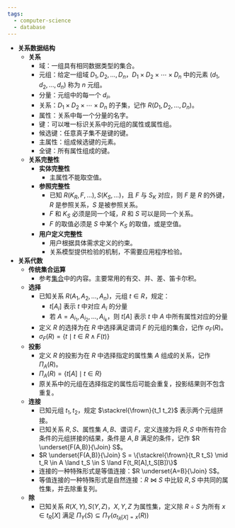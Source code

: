 ```yaml
---
tags:
  - computer-science
  - database
---
```

- **关系数据结构**
	- **关系**
		- 域：一组具有相同数据类型的集合。
		- 元组：给定一组域 $D_1,D_2,\dots,D_n$，$D_1\times D_2\times \cdots\times D_n$ 中的元素 $(d_1,d_2,\dots,d_n)$ 称为 $n$ 元组。
		- 分量：元组中的每一个 $d_i$。
		- 关系：$D_1\times D_2\times \cdots\times D_n$ 的子集，记作 $R(D_1,D_2,\dots,D_n)$。
		- 属性：关系中每一个分量的名字。
		- 键：可以唯一标识关系中的元组的属性或属性组。
		- 候选键：任意真子集不是键的键。
		- 主属性：组成候选键的元素。
		- 全键：所有属性组成的键。
	- **关系完整性**
		- **实体完整性**
			- 主属性不能取空值。
		- **参照完整性**
			- 已知 $R(K_R,F,\dots),S(K_S,\dots)$，且 $F$ 与 $S_K$ 对应，则 $F$ 是 $R$ 的外键，$R$ 是参照关系，$S$ 是被参照关系。
			- $F$ 和 $K_S$ 必须是同一个域，$R$ 和 $S$ 可以是同一个关系。
			- $F$ 的取值必须是 $S$ 中某个 $K_S$ 的取值，或是空值。
		- **用户定义完整性**
			- 用户根据具体需求定义的约束。
			- 关系模型提供检验的机制，不需要应用程序检验。
- **关系代数**
	- **传统集合运算**
		- 参考[集合](/pages/mathematics/discrete-mathematics/set.md#g6tiqk)中的内容。主要常用的有交、并、差、笛卡尔积。
	- **选择**
		- 已知关系 $R(A_1,A_2,\dots,A_n)$，元组 $t\in R$，规定：
			- $t[A_i]$ 表示 $t$ 中对应 $A_i$ 的分量
			- 若 $A={A_{i_1},A_{i_2},\dots,A_{i_k}}$，则 $t[A]$ 表示 $t$ 中 $A$ 中所有属性对应的分量
		- 定义 $R$ 的选择为在 $R$ 中选择满足谓词 $F$ 的元组的集合，记作 $\sigma_F(R)$。
		- $\sigma_F(R) = \{t \mid t \in R \land F(t)\}$
	- **投影**
		- 定义 $R$ 的投影为在 $R$ 中选择指定的属性集 $A$ 组成的关系，记作 $\Pi_A(R)$。
		- $\Pi_A(R) = \{t[A] \mid t \in R\}$
		- 原关系中的元组在选择指定的属性后可能会重复，投影结果则不包含重复。
	- **连接**
		- 已知元组 $t_1,t_2$，规定 $\stackrel{\frown}{t_1 t_2}$ 表示两个元组拼接。
		- 已知关系 $R,S$、属性集 $A,B$、谓词 $F$，定义连接为将 $R,S$ 中所有符合条件的元组拼接的结果，条件是 $A,B$ 满足的条件，记作 $R \underset{F(A,B)}{\Join} S$。
		- $R \underset{F(A,B)}{\Join} S = \{\stackrel{\frown}{t_R t_S} \mid t_R \in A \land t_S \in S \land F(t_R[A],t_S[B])\}$
		- 连接的一种特殊形式是等值连接：$R \underset{A=B}{\Join} S$。
		- 等值连接的一种特殊形式是自然连接：$R \Join S$ 中比较 $R,S$ 中共同的属性集，并去除重复列。
	- **除**
		- 已知关系 $R(X,Y),S(Y,Z)$，$X,Y,Z$ 为属性集，定义除 $R\div S$ 为所有 $x \in t_R[X]$ 满足 $\Pi_Y(S) \subseteq \Pi_Y(\sigma_{t_R[X] = x}(R))$
